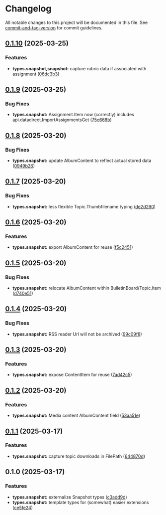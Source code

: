 # Changelog

All notable changes to this project will be documented in this file. See [commit-and-tag-version](https://github.com/absolute-version/commit-and-tag-version) for commit guidelines.

## [0.1.10](https://github.com/groton-school/myschoolapp-reporting/compare/types/snapshot/0.1.9...types/snapshot/0.1.10) (2025-03-25)


### Features

* **types.snapshot,snapshot:** capture rubric data if associated with assignment ([06dc3b3](https://github.com/groton-school/myschoolapp-reporting/commit/06dc3b310a84b3734b7ba1eb0ffa1b800945c7c3))

## [0.1.9](https://github.com/groton-school/myschoolapp-reporting/compare/types/snapshot/0.1.8...types/snapshot/0.1.9) (2025-03-25)


### Bug Fixes

* **types.snapshot:** Assignment.Item now (correctly) includes api.datadirect.ImportAssignmentsGet ([75c668b](https://github.com/groton-school/myschoolapp-reporting/commit/75c668b40a649e0704c8deb2d23ba41d14d8792a))

## [0.1.8](https://github.com/groton-school/myschoolapp-reporting/compare/types/snapshot/0.1.7...types/snapshot/0.1.8) (2025-03-20)


### Bug Fixes

* **types.snapshot:** update AlbumContent to reflect actual stored data ([0949b26](https://github.com/groton-school/myschoolapp-reporting/commit/0949b26b04a6619cdfecbefce69afc99f40993a5))

## [0.1.7](https://github.com/groton-school/myschoolapp-reporting/compare/types/snapshot/0.1.6...types/snapshot/0.1.7) (2025-03-20)


### Bug Fixes

* **types.snapshot:** less flexible Topic.Thumbfilename typing ([de2d290](https://github.com/groton-school/myschoolapp-reporting/commit/de2d290b158d275b6594ab706a659e497c086a2f))

## [0.1.6](https://github.com/groton-school/myschoolapp-reporting/compare/types/snapshot/0.1.5...types/snapshot/0.1.6) (2025-03-20)


### Features

* **types.snapshot:** export AlbumContent for reuse ([f5c2451](https://github.com/groton-school/myschoolapp-reporting/commit/f5c24510ecd5ccdbc6ed730ecf63db3cd6e32983))

## [0.1.5](https://github.com/groton-school/myschoolapp-reporting/compare/types/snapshot/0.1.4...types/snapshot/0.1.5) (2025-03-20)


### Bug Fixes

* **types.snapshot:** relocate AlbumContent within BulletinBoard/Topic.Item  ([d740e51](https://github.com/groton-school/myschoolapp-reporting/commit/d740e5194b034f8e19dc6a8dea9e6fec1d7ead22))

## [0.1.4](https://github.com/groton-school/myschoolapp-reporting/compare/types/snapshot/0.1.3...types/snapshot/0.1.4) (2025-03-20)


### Bug Fixes

* **types.snapshot:** RSS reader Url will not be archived ([99c09f8](https://github.com/groton-school/myschoolapp-reporting/commit/99c09f82996e50d6276e182885fd35adf7881f35))

## [0.1.3](https://github.com/groton-school/myschoolapp-reporting/compare/types/snapshot/0.1.2...types/snapshot/0.1.3) (2025-03-20)


### Features

* **types.snapshot:** expose ContentItem for reuse ([7ad42c5](https://github.com/groton-school/myschoolapp-reporting/commit/7ad42c5b07ddcfa9d4437097b3e2a6c6b2ce6f7a))

## [0.1.2](https://github.com/groton-school/myschoolapp-reporting/compare/types/snapshot/0.1.1...types/snapshot/0.1.2) (2025-03-20)


### Features

* **types.snapshot:** Media content AlbumContent field ([53aa51e](https://github.com/groton-school/myschoolapp-reporting/commit/53aa51e05cf1419505d4dc95527632fb2d78dbed))

## [0.1.1](https://github.com/groton-school/myschoolapp-reporting/compare/types/snapshot/0.1.0...types/snapshot/0.1.1) (2025-03-17)


### Features

* **types.snapshot:** capture topic downloads in FilePath ([644870d](https://github.com/groton-school/myschoolapp-reporting/commit/644870dc8cb41f3c1d69e20fa6c867dc7ed50b15))

## 0.1.0 (2025-03-17)


### Features

* **types.snapshot:** externalize Snapshot types ([c3add9d](https://github.com/groton-school/myschoolapp-reporting/commit/c3add9dfc18e0bfd877d573ba8c1dbd4de7e3c5d))
* **types.snapshot:** template types for (somewhat) easier extensions ([ce5fe24](https://github.com/groton-school/myschoolapp-reporting/commit/ce5fe2498fa0bf1aadb36ea7eaca0e242e449767))
